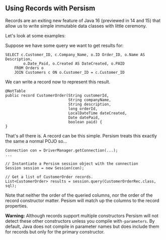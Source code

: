 ## Using Records with Persism

Records are an exiting new feature of Java 16 (previewed in 14 and 15) that allow us to write simple immutable 
data classes with little ceremony. 

Let's look at some examples:

Suppose we have some query we want to get results for: 
```
SELECT c.Customer_ID, c.Company_Name, o.ID Order_ID, o.Name AS Description, 
        o.Date_Paid, o.Created AS DateCreated, o.PAID      
    FROM Orders o
    JOIN Customers c ON o.Customer_ID = c.Customer_ID
```

We can write a record now to represent this result. 
```
@NotTable
public record CustomerOrder(String customerId, 
                            String companyName, 
                            String description, 
                            long orderId,
                            LocalDateTime dateCreated, 
                            Date datePaid, 
                            boolean paid) {
}
```
That's all there is. A record can be this simple. Persism treats this exactly the same a normal POJO so...

```
Connection con = DriverManager.getConnection(...);
...

// Instantiate a Persism session object with the connection
Session session = new Session(con);

// Get a list of CustomerOrder records.
List<CustomerOrder> results = session.query(CustomerOrderRec.class, sql);
```
Note that neither the order of the queried columns, nor the order of the record constructor matter. Pesism will 
match up the columns to the record properties.

**Warning:** Although records support multiple constructors Persism will not detect these other constructors 
unless you compile with```-parameters```. By default, Java does not compile in parameter names but does include 
them for records but only for the primary constructor. 



